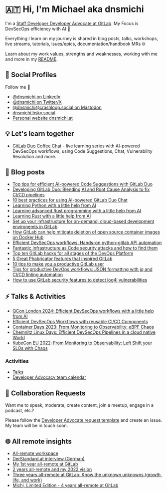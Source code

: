 # 🇦🇹 Hi, I'm Michael aka dnsmichi

I'm a [Staff Developer Developer Advocate at GitLab](https://about.gitlab.com/company/team/#dnsmichi). My Focus is DevSecOps efficiency with AI 🦊 

Everything I learn on my journey is shared in blog posts, talks, workshops, live streams, tutorials, isues/epics, documentation/handbook MRs 🌐

Learn about my work values, strengths and weaknesses, working with me and more in my [README](https://handbook.gitlab.com/handbook/marketing/readmes/michael-friedrich/).

## 🌈 Social Profiles

Follow me 👋 

- [@dnsmichi on LinkedIn](https://www.linkedin.com/in/dnsmichi/)
- [@dnsmichi on Twitter/X](https://twitter.com/dnsmichi)
- [@dnsmichi@crashloop.social on Mastodon](https://crashloop.social/@dnsmichi)
- [dnsmichi.bsky.social](https://bsky.app/profile/dnsmichi.bsky.social)
- [Personal website dnsmichi.at](https://dnsmichi.at/)

## 💡 Let's learn together

- [GitLab Duo Coffee Chat](https://www.youtube.com/playlist?list=PL05JrBw4t0Kp5uj_JgQiSvHw1jQu0mSVZ) - live learning series with AI-powered DevSecOps workflows, using Code Suggestions, Chat, Vulnerability Resolution and more. 

## 🌱 Blog posts

- [Top tips for efficient AI-powered Code Suggestions with GitLab Duo](https://about.gitlab.com/blog/2024/06/11/top-tips-for-efficient-ai-powered-code-suggestions-with-gitlab-duo/)
- [Developing GitLab Duo: Blending AI and Root Cause Analysis to fix CI/CD pipelines](https://go.gitlab.com/i6122K)
- [10 best practices for using AI-powered GitLab Duo Chat](https://go.gitlab.com/UQnuC4)
- [Learning Python with a little help from AI](https://go.gitlab.com/eMmNAl)
- [Learning advanced Rust programming with a little help from AI](https://go.gitlab.com/dXWquG)
- [Learning Rust with a little help from AI](https://go.gitlab.com/N0f6BK)
- [Set up your infrastructure for on-demand, cloud-based development environemts in GitLab](https://go.gitlab.com/dp75xo)
- [How GitLab can help mitigate deletion of open source container images on Docker Hub](https://go.gitlab.com/LTsBCm)
- [Efficient DevSecOps workflows: Hands-on python-gitlab API automation](https://go.gitlab.com/JPIoWd)
- [Fantastic Infrastructure as Code security attacks and how to find them](https://about.gitlab.com/blog/2022/02/17/fantastic-infrastructure-as-code-security-attacks-and-how-to-find-them/)
- [Top ten GitLab hacks for all stages of the DevOps Platform](https://about.gitlab.com/blog/2021/10/19/top-10-gitlab-hacks/)
- [5 Great Phabricator features that inspired GitLab](https://about.gitlab.com/blog/2021/08/13/five-great-phabricator-features-inspired-gitlab/)
- [10 tips to make you a productive GitLab user](https://about.gitlab.com/blog/2021/02/18/improve-your-gitlab-productivity-with-these-10-tips/)
- [Tips for productive DevOps workflows: JSON formatting with jq and CI/CD linting automation](https://about.gitlab.com/blog/2021/04/21/devops-workflows-json-format-jq-ci-cd-lint/)
- [How to use GitLab security features to detect log4j vulnerabilities](https://about.gitlab.com/blog/2021/12/15/use-gitlab-to-detect-vulnerabilities/)

## ⚡️ Talks & Activities

- [QCon London 2024: Efficient DevSecOps workflows with a little help from AI](https://go.gitlab.com/ZDYNXQ)
- [Efficient DevSecOps Workflows with reusable CI/CD Components](https://youtu.be/-yvfSFKAgbA)
- [Container Days 2023: From Monitoring to Observability: eBPF Chaos](https://go.gitlab.com/nwHFeG)
- [Chemnitz Linux Days: Efficient DevSecOps Pipelines in a cloud native World](https://go.gitlab.com/RPog2h)
- [KubeCon EU 2022: From Monitoring to Observability: Left Shift your SLOs with Chaos](https://www.youtube.com/watch?v=BkREMg8adaI)

### Activities

- [Talks](https://dnsmichi.at/talks/)
- [Developer Advocacy team calendar](https://handbook.gitlab.com/handbook/marketing/developer-relations/developer-advocacy/calendar/)

## 🤗 Collaboration Requests

Want me to speak, moderate, create content, join a meetup, engage in a podcast, etc.?

Please follow the [Developer Advocate request template](https://handbook.gitlab.com/handbook/marketing/developer-relations/developer-advocacy/#want-to-work-with-the-team) and create an issue. My team will be in touch soon. 

## 🌐 All remote insights

- [All-remote workspace](https://dnsmichi.at/all-remote-workspace/)
- [DerStandard.at interview (German)](https://www.derstandard.de/consent/tcf/story/2000124135517/developer-evangelist-ich-bin-mein-eigener-manager)
- [My 1st year all-remote at GitLab](https://www.polywork.com/dnsmichi/highlights/013680c2-6479-4347-9687-e4ca637065b5)
- [2 years all-remote and my 2022 vision](https://dnsmichi.at/2022/03/02/2-years-all-remote-and-2022-vision/)
- [Three years all-remote at GitLab: Know the unknown unknowns (growth, life, and work)](https://dnsmichi.at/2023/03/02/three-years-all-remote-at-gitlab-know-the-unknown-unknowns-growth-life-work/)
- [Michi, Limited Edition - 4 years all-remote at GitLab](https://dnsmichi.at/2024/03/02/michi-limited-edition-4-years-all-remote-at-gitlab/)
